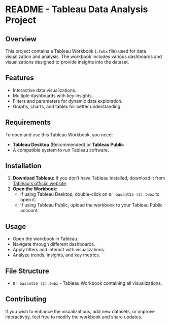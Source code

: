 # README - Tableau Data Analysis Project

## Overview
This project contains a Tableau Workbook (`.twbx` file) used for data visualization and analysis. The workbook includes various dashboards and visualizations designed to provide insights into the dataset.

## Features
- Interactive data visualizations.
- Multiple dashboards with key insights.
- Filters and parameters for dynamic data exploration.
- Graphs, charts, and tables for better understanding.

## Requirements
To open and use this Tableau Workbook, you need:
- **Tableau Desktop** (Recommended) or **Tableau Public**
- A compatible system to run Tableau software.

## Installation
1. **Download Tableau:** If you don’t have Tableau installed, download it from [Tableau's official website](https://www.tableau.com/).
2. **Open the Workbook:**
   - If using Tableau Desktop, double-click on `Dr basant55 (2).twbx` to open it.
   - If using Tableau Public, upload the workbook to your Tableau Public account.

## Usage
- Open the workbook in Tableau.
- Navigate through different dashboards.
- Apply filters and interact with visualizations.
- Analyze trends, insights, and key metrics.

## File Structure
- `Dr basant55 (2).twbx` - Tableau Workbook containing all visualizations.

## Contributing
If you wish to enhance the visualizations, add new datasets, or improve interactivity, feel free to modify the workbook and share updates.

